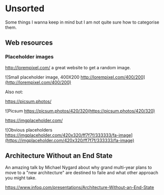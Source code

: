 # Unsorted

Some things I wanna keep in mind but I am not quite sure how to categorise them.

## Web resources

### Placeholder images

http://lorempixel.com/ a great website to get a random image.

![Small placeholder image, 400X200 http://lorempixel.com/400/200](http://lorempixel.com/400/200)

Also not:

https://picsum.photos/

![Picsum https://picsum.photos/420/320(https://picsum.photos/420/320)

https://imgplaceholder.com/

![Obvious placeholders https://imgplaceholder.com/420x320/ff7f7f/333333/fa-image](https://imgplaceholder.com/420x320/ff7f7f/333333/fa-image)

## Architecture Without an End State

An amazing talk by Michael Nygard about why grand multi-year plans to move to a "new architecture" are destined to faile and what other approach you might take.

https://www.infoq.com/presentations/Architecture-Without-an-End-State
